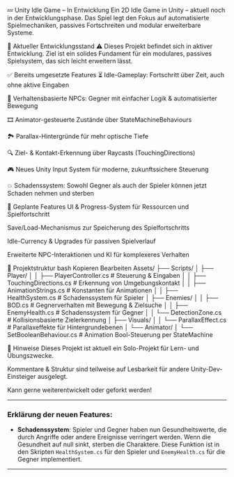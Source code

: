 💤 Unity Idle Game – In Entwicklung
Ein 2D Idle Game in Unity – aktuell noch in der Entwicklungsphase. Das Spiel legt den Fokus auf automatisierte Spielmechaniken, passives Fortschreiten und modular erweiterbare Systeme.

🧪 Aktueller Entwicklungsstand
⚠️ Dieses Projekt befindet sich in aktiver Entwicklung. Ziel ist ein solides Fundament für ein modulares, passives Spielsystem, das sich leicht erweitern lässt.

✅ Bereits umgesetzte Features
⏳ Idle-Gameplay: Fortschritt über Zeit, auch ohne aktive Eingaben

🧠 Verhaltensbasierte NPCs: Gegner mit einfacher Logik & automatisierter Bewegung

🎞️ Animator-gesteuerte Zustände über StateMachineBehaviours

🏞️ Parallax-Hintergründe für mehr optische Tiefe

🔍 Ziel- & Kontakt-Erkennung über Raycasts (TouchingDirections)

🎮 Neues Unity Input System für moderne, zukunftssichere Steuerung

💥 Schadenssystem: Sowohl Gegner als auch der Spieler können jetzt Schaden nehmen und sterben

🧩 Geplante Features
 UI & Progress-System für Ressourcen und Spielfortschritt

 Save/Load-Mechanismus zur Speicherung des Spielfortschritts

 Idle-Currency & Upgrades für passiven Spielverlauf

 Erweiterte NPC-Interaktionen und KI für komplexeres Verhalten

🧱 Projektstruktur
bash
Kopieren
Bearbeiten
Assets/
├── Scripts/
│   ├── Player/
│   │   ├── PlayerController.cs         # Steuerung & Eingaben
│   │   ├── TouchingDirections.cs       # Erkennung von Umgebungskontakt
│   │   ├── AnimationStrings.cs         # Konstanten für Animationen
│   │   ├── HealthSystem.cs            # Schadenssystem für Spieler
│   ├── Enemies/
│   │   ├── BOD.cs                      # Gegnerverhalten mit Bewegung & Zielsuche
│   │   ├── EnemyHealth.cs             # Schadenssystem für Gegner
│   │   └── DetectionZone.cs           # Kollisionsbasierte Zielerkennung
│   ├── Visuals/
│   │   └── ParallaxEffect.cs          # Parallaxeffekte für Hintergrundebenen
│   └── Animator/
│       └── SetBooleanBehaviour.cs     # Animation Bool-Steuerung per StateMachine

📌 Hinweise
Dieses Projekt ist aktuell ein Solo-Projekt für Lern- und Übungszwecke.

Kommentare & Struktur sind teilweise auf Lesbarkeit für andere Unity-Dev-Einsteiger ausgelegt.

Kann gerne weiterentwickelt oder geforkt werden!

---

### Erklärung der neuen Features:

- **Schadenssystem**: Spieler und Gegner haben nun Gesundheitswerte, die durch Angriffe oder andere Ereignisse verringert werden. Wenn die Gesundheit auf null sinkt, sterben die Charaktere. Diese Funktion ist in den Skripten `HealthSystem.cs` für den Spieler und `EnemyHealth.cs` für die Gegner implementiert.

---
